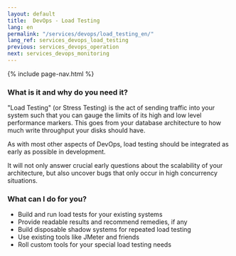 ```yaml
---
layout: default
title:  DevOps - Load Testing
lang: en
permalink: "/services/devops/load_testing_en/"
lang_ref: services_devops_load_testing
previous: services_devops_operation
next: services_devops_monitoring
---
```

{% include page-nav.html %}
### What is it and why do you need it?
"Load Testing" (or Stress Testing) is the act of sending traffic into your system such that you can gauge the limits of its high and low level performance markers. This goes from your database architecture to how much write throughput your disks should have.

As with most other aspects of DevOps, load testing should be integrated as early as possible in development.

It will not only answer crucial early questions about the scalability of your architecture, but also uncover bugs that only occur in high concurrency situations.

### What can I do for you?
- Build and run load tests for your existing systems
- Provide readable results and recommend remedies, if any
- Build disposable shadow systems for repeated load testing
- Use existing tools like JMeter and friends
- Roll custom tools for your special load testing needs
